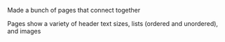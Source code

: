 Made a bunch of pages that connect together

Pages show a variety of header text sizes, lists (ordered and unordered), and images